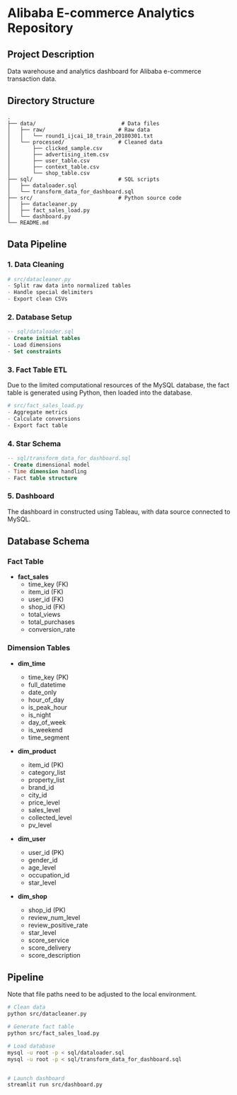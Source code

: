 # Alibaba E-commerce Analytics Repository

## Project Description
Data warehouse and analytics dashboard for Alibaba e-commerce transaction data.

## Directory Structure
```
.
├── data/                           # Data files
│   ├── raw/                       # Raw data
│   │   └── round1_ijcai_18_train_20180301.txt
│   └── processed/                 # Cleaned data
│       ├── clicked_sample.csv     
│       ├── advertising_item.csv
│       ├── user_table.csv
│       ├── context_table.csv
│       └── shop_table.csv
├── sql/                           # SQL scripts
│   ├── dataloader.sql
│   └── transform_data_for_dashboard.sql
├── src/                           # Python source code
│   ├── datacleaner.py
│   ├── fact_sales_load.py
│   └── dashboard.py
└── README.md
```

## Data Pipeline

### 1. Data Cleaning
```python
# src/datacleaner.py
- Split raw data into normalized tables
- Handle special delimiters
- Export clean CSVs
```

### 2. Database Setup 
```sql
-- sql/dataloader.sql
- Create initial tables
- Load dimensions
- Set constraints
```

### 3. Fact Table ETL
Due to the limited computational resources of the MySQL database, the fact table is generated using Python, then loaded into the database.
```python
# src/fact_sales_load.py
- Aggregate metrics
- Calculate conversions
- Export fact table
```

### 4. Star Schema
```sql
-- sql/transform_data_for_dashboard.sql
- Create dimensional model
- Time dimension handling
- Fact table structure
```

### 5. Dashboard
The dashboard in constructed using Tableau, with data source connected to MySQL.

## Database Schema

### Fact Table
- **fact_sales**
  - time_key (FK)
  - item_id (FK)
  - user_id (FK) 
  - shop_id (FK)
  - total_views
  - total_purchases
  - conversion_rate

### Dimension Tables
- **dim_time**
  - time_key (PK)
  - full_datetime
  - date_only
  - hour_of_day
  - is_peak_hour
  - is_night
  - day_of_week
  - is_weekend
  - time_segment

- **dim_product**
  - item_id (PK)
  - category_list
  - property_list
  - brand_id
  - city_id
  - price_level
  - sales_level
  - collected_level
  - pv_level

- **dim_user**
  - user_id (PK)
  - gender_id
  - age_level
  - occupation_id
  - star_level

- **dim_shop**
  - shop_id (PK)
  - review_num_level
  - review_positive_rate
  - star_level
  - score_service
  - score_delivery
  - score_description

## Pipeline
Note that file paths need to be adjusted to the local environment.
```bash
# Clean data
python src/datacleaner.py

# Generate fact table
python src/fact_sales_load.py

# Load database
mysql -u root -p < sql/dataloader.sql
mysql -u root -p < sql/transform_data_for_dashboard.sql


# Launch dashboard
streamlit run src/dashboard.py
```
